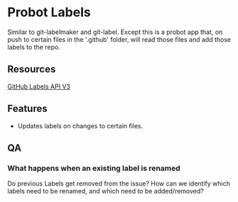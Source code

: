 # Probot Labels

Similar to git-labelmaker and git-label. Except this is a probot app that, on push to certain files in the '.github' folder, will read those files and add those labels to the repo.

## Resources

[GitHub Labels API V3](https://developer.github.com/v3/issues/labels/#update-a-label)

## Features

- Updates labels on changes to certain files.

## QA

### What happens when an existing label is renamed

Do previous Labels get removed from the issue? How can we identify which labels need to be renamed, and which need to be added/removed?
